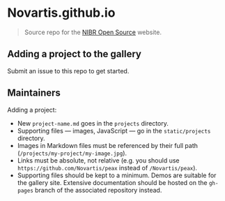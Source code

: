 # Novartis.github.io

> Source repo for the [NIBR Open Source](https://opensource.nibr.com) website.

## Adding a project to the gallery

Submit an issue to this repo to get started.

## Maintainers

Adding a project:

- New `project-name.md` goes in the `projects` directory.
- Supporting files &mdash; images, JavaScript &mdash; go in the `static/projects` directory.
- Images in Markdown files must be referenced by their full path (`/projects/my-project/my-image.jpg`).
- Links must be absolute, not relative (e.g. you should use `https://github.com/Novartis/peax` instead of `/Novartis/peax`).
- Supporting files should be kept to a minimum. Demos are suitable for the gallery site. Extensive documentation should be hosted on the `gh-pages` branch of the associated repository instead.
